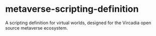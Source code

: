 # metaverse-scripting-definition
A scripting definition for virtual worlds, designed for the Vircadia open source metaverse ecosystem.
